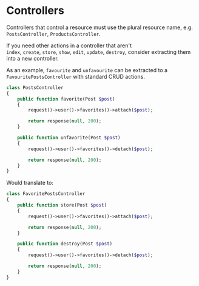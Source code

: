 # Controllers

Controllers that control a resource must use the plural resource name, e.g. `PostsController`, `ProductsController`.

If you need other actions in a controller that aren't `index`, `create`, `store`, `show`, `edit`, `update`, `destroy`, consider extracting them into a new controller.

As an example, `favourite` and `unfavourite` can be extracted to a `FavouritePostsController` with standard CRUD actions.

```php
class PostsController
{
    public function favorite(Post $post)
    {
        request()->user()->favorites()->attach($post);

        return response(null, 200);
    }

    public function unfavorite(Post $post)
    {
        request()->user()->favorites()->detach($post);

        return response(null, 200);
    }
}
```

Would translate to:

```php
class FavoritePostsController
{
    public function store(Post $post)
    {
        request()->user()->favorites()->attach($post);

        return response(null, 200);
    }

    public function destroy(Post $post)
    {
        request()->user()->favorites()->detach($post);

        return response(null, 200);
    }
}
```